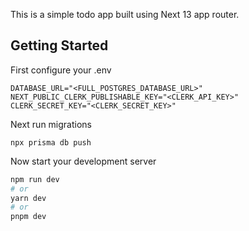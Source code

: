 This is a simple todo app built using Next 13 app router.

## Getting Started

First configure your .env

```
DATABASE_URL="<FULL_POSTGRES_DATABASE_URL>"
NEXT_PUBLIC_CLERK_PUBLISHABLE_KEY="<CLERK_API_KEY>"
CLERK_SECRET_KEY="<CLERK_SECRET_KEY>"
```

Next run migrations

```
npx prisma db push 
```

Now start your development server

```bash
npm run dev
# or
yarn dev
# or
pnpm dev
```

